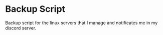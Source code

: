 # Backup Script

Backup script for the linux servers that I manage and notificates me in my discord server.

